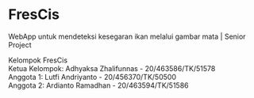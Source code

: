 # FresCis
WebApp untuk mendeteksi kesegaran ikan melalui gambar mata | Senior Project

Kelompok FresCis \
Ketua Kelompok: Adhyaksa Zhalifunnas - 20/463586/TK/51578 \
Anggota 1: Lutfi Andriyanto - 20/456370/TK/50500 \
Anggota 2: Ardianto Ramadhan - 20/463594/TK/51586
